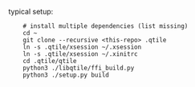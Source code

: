 typical setup:

		# install multiple dependencies (list missing)
		cd ~
		git clone --recursive <this-repo> .qtile
		ln -s .qtile/xsession ~/.xsession
		ln -s .qtile/xsession ~/.xinitrc
		cd .qtile/qtile
		python3 ./libqtile/ffi_build.py
		python3 ./setup.py build

